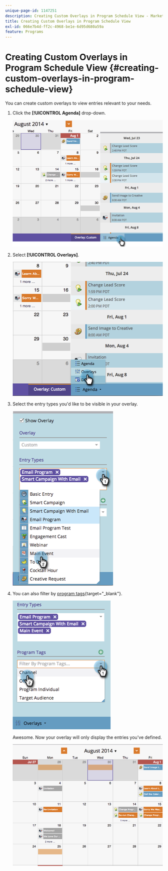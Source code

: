 ```yaml
---
unique-page-id: 1147251
description: Creating Custom Overlays in Program Schedule View - Marketo Docs - Product Documentation
title: Creating Custom Overlays in Program Schedule View
exl-id: 066e7b4d-ff2c-4968-be1e-6d95d680a59a
feature: Programs
---
```

# Creating Custom Overlays in Program Schedule View {#creating-custom-overlays-in-program-schedule-view}

You can create custom overlays to view entries relevant to your needs.

1. Click the **[!UICONTROL Agenda]** drop-down.

   ![](assets/image2014-9-24-10-3a20-3a11.png)

1. Select **[!UICONTROL Overlays]**.

   ![](assets/image2014-9-24-10-3a20-3a17.png)

1. Select the entry types you'd like to be visible in your overlay.

   ![](assets/image2014-9-24-10-3a20-3a26.png)

1. You can also filter by [program tags](/help/marketo/product-docs/core-marketo-concepts/programs/working-with-programs/understanding-tags/use-tags-in-a-program.md){target="_blank"}.

   ![](assets/image2014-9-24-10-3a20-3a32.png)

   Awesome. Now your overlay will only display the entries you've defined.

   ![](assets/image2014-9-24-10-3a20-3a37.png)
